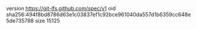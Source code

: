 version https://git-lfs.github.com/spec/v1
oid sha256:494f8bd8786d63e1c03837ef1c92bce961040da557d1b6359cc648e5de735788
size 15125
